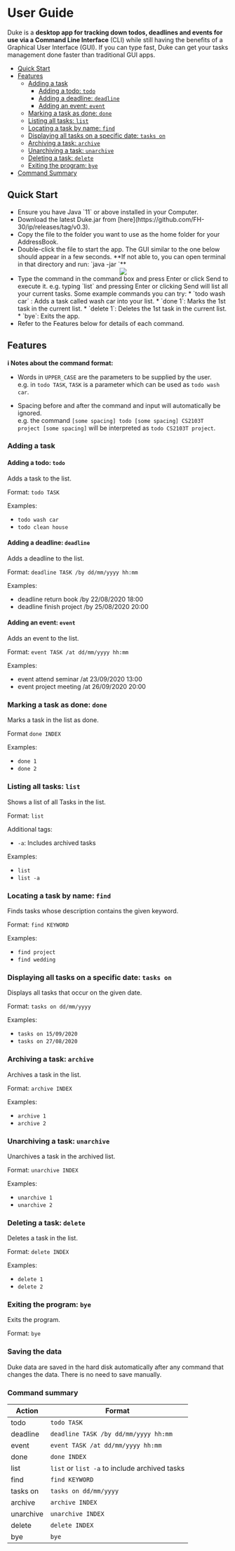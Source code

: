 # User Guide

Duke is a **desktop app for tracking down todos, deadlines and events for use via a Command Line Interface** (CLI) while still having the benefits of a Graphical User Interface (GUI). If you can type fast, Duke can get your tasks management done faster than traditional GUI apps.

* [Quick Start](#quick-start)
* [Features](#features)
	* [Adding a task](#adding-a-task)
		* [Adding a todo: `todo`](#adding-a-todo-todo)
		* [Adding a deadline: `deadline`](#adding-a-deadline-deadline)
		* [Adding an event: `event`](#adding-an-event-event)
	* [Marking a task as done: `done`](#marking-a-task-as-done-done)
	* [Listing all tasks: `list`](#listing-all-tasks-list)
	* [Locating a task by name: `find`](#locating-a-task-by-name-find)
	* [Displaying all tasks on a specific date: `tasks on`](#displaying-all-tasks-on-a-specific-date-tasks-on)
	* [Archiving a task: `archive`](#archiving-a-task-archive)
	* [Unarchiving a task: `unarchive`](#unarchiving-a-task-unarchive)
	* [Deleting a task: `delete`](#deleting-a-task-delete)
	* [Exiting the program: `bye`](#exiting-the-program-bye)
* [Command Summary](#command-summary)

## Quick Start
<ul>
	<li>Ensure you have Java `11` or above installed in your Computer.</li>
	<li>Download the latest Duke.jar from [here](https://github.com/FH-30/ip/releases/tag/v0.3).</li>
	<li>Copy the file to the folder you want to use as the home folder for your AddressBook.</li>
	<li>Double-click the file to start the app. The GUI similar to the one below should appear in a few seconds. **If not able to, you can open terminal in that directory and run: `java -jar <filename>`**</li>
	<div align = "center">
  		<img src="https://github.com/FH-30/ip/blob/master/docs/Ui.PNG"/>
	</div>
  	<li>Type the command in the command box and press Enter or click Send to execute it. e.g. typing `list` and pressing Enter or clicking Send will list all your current tasks.
Some example commands you can try:
	* `todo wash car` : Adds a task called wash car into your list.
	* `done 1`: Marks the 1st task in the current list.
	* `delete 1`: Deletes the 1st task in the current list.
	* `bye`: Exits the app.</li>
  	<li>Refer to the Features below for details of each command.</li>
</ul>

## Features

<div markdown="block" class="alert alert-info">

**:information_source: Notes about the command format:**<br>

* Words in `UPPER_CASE` are the parameters to be supplied by the user.<br>
  e.g. in `todo TASK`, `TASK` is a parameter which can be used as `todo wash car`.

* Spacing before and after the command and input will automatically be ignored.<br>
 e.g. the command `[some spacing] todo [some spacing] CS2103T project [some spacing]` will be interpreted as `todo CS2103T project`.

</div> 

### Adding a task

#### Adding a todo: `todo`

Adds a task to the list.

Format: `todo TASK`

Examples:
* `todo wash car`
* `todo clean house`

#### Adding a deadline: `deadline`

Adds a deadline to the list.

Format: `deadline TASK /by dd/mm/yyyy hh:mm`

Examples:
* deadline return book /by 22/08/2020 18:00
* deadline finish project /by 25/08/2020 20:00

#### Adding an event: `event`

Adds an event to the list.

Format: `event TASK /at dd/mm/yyyy hh:mm`

Examples:
* event attend seminar /at 23/09/2020 13:00
* event project meeting /at 26/09/2020 20:00

### Marking a task as done: `done`

Marks a task in the list as done.

Format `done INDEX`

Examples:
* `done 1`
* `done 2`

### Listing all tasks: `list`

Shows a list of all Tasks in the list.

Format: `list`

Additional tags:
* `-a`: Includes archived tasks

Examples:
* `list`
* `list -a`


###  Locating a task by name: `find`

Finds tasks whose description contains the given keyword.

Format: `find KEYWORD`

Examples:
* `find project`
* `find wedding`

### Displaying all tasks on a specific date: `tasks on`

Displays all tasks that occur on the given date.

Format: `tasks on dd/mm/yyyy`

Examples:
* `tasks on 15/09/2020`
* `tasks on 27/08/2020`

### Archiving a task: `archive`

Archives a task in the list.

Format: `archive INDEX`

Examples:
* `archive 1`
* `archive 2`

### Unarchiving a task: `unarchive`

Unarchives a task in the archived list.

Format: `unarchive INDEX`

Examples:
* `unarchive 1`
* `unarchive 2`

### Deleting a task: `delete`

Deletes a task in the list.

Format: `delete INDEX`

Examples:
	
* `delete 1`
* `delete 2`

### Exiting the program: `bye`

Exits the program.

Format: `bye`

### Saving the data

Duke data are saved in the hard disk automatically after any command that changes the data. There is no need to save manually.

### Command summary

Action | Format
-------|-------
todo | `todo TASK`
deadline | `deadline TASK /by dd/mm/yyyy hh:mm`
event | `event TASK /at dd/mm/yyyy hh:mm`
done | `done INDEX`
list | `list` or `list -a` to include archived tasks
find | `find KEYWORD`
tasks on | `tasks on dd/mm/yyyy`
archive | `archive INDEX`
unarchive | `unarchive INDEX`
delete | `delete INDEX`
bye | `bye`